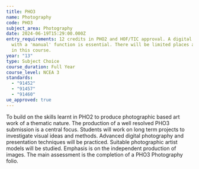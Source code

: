 ```yaml
---
title: PHO3
name: Photography
code: PHO3
subject_area: Photography
date: 2024-06-19T15:29:00.000Z
entry_requirements: 12 credits in PHO2 and HOF/TIC approval. A digital camera
  with a 'manual' function is essential. There will be limited places available
  in this course.
year: "13"
type: Subject Choice
course_duration: Full Year
course_level: NCEA 3
standards:
  - "91452"
  - "91457"
  - "91460"
ue_approved: true
---
```

To build on the skills learnt in PHO2 to produce photographic based art work of a thematic nature. The production of a well resolved PHO3 submission is a central focus. Students will work on long term projects to investigate visual ideas and methods. Advanced digital photography and presentation techniques will be practiced. Suitable photographic artist models will be studied. Emphasis is on the independent production of images. The main assessment is the completion of a PHO3 Photography folio.

